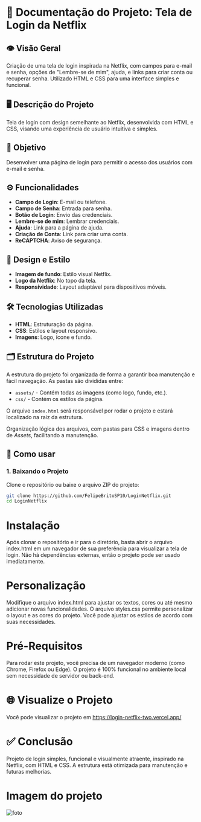 # 📄 Documentação do Projeto: Tela de Login da Netflix

## 👁️ Visão Geral
Criação de uma tela de login inspirada na Netflix, com campos para e-mail e senha, opções de "Lembre-se de mim", ajuda, e links para criar conta ou recuperar senha. Utilizado HTML e CSS para uma interface simples e funcional.

## 🖥️ Descrição do Projeto
Tela de login com design semelhante ao Netflix, desenvolvida com HTML e CSS, visando uma experiência de usuário intuitiva e simples.

## 🎯 Objetivo
Desenvolver uma página de login para permitir o acesso dos usuários com e-mail e senha.

## ⚙️ Funcionalidades
- **Campo de Login**: E-mail ou telefone.
- **Campo de Senha**: Entrada para senha.
- **Botão de Login**: Envio das credenciais.
- **Lembre-se de mim**: Lembrar credenciais.
- **Ajuda**: Link para a página de ajuda.
- **Criação de Conta**: Link para criar uma conta.
- **ReCAPTCHA**: Aviso de segurança.

## 🎨 Design e Estilo
- **Imagem de fundo**: Estilo visual Netflix.
- **Logo da Netflix**: No topo da tela.
- **Responsividade**: Layout adaptável para dispositivos móveis.

## 🛠️ Tecnologias Utilizadas
- **HTML**: Estruturação da página.
- **CSS**: Estilos e layout responsivo.
- **Imagens**: Logo, ícone e fundo.

## 🗂️ Estrutura do Projeto
A estrutura do projeto foi organizada de forma a garantir boa manutenção e fácil navegação. As pastas são divididas entre:
- `assets/` - Contém todas as imagens (como logo, fundo, etc.).
- `css/` - Contém os estilos da página.

O arquivo `index.html` será responsável por rodar o projeto e estará localizado na raiz da estrutura.


  
Organização lógica dos arquivos, com pastas para CSS e imagens dentro de *Assets*, facilitando a manutenção.

## 🚀 Como usar

### 1. **Baixando o Projeto**
Clone o repositório ou baixe o arquivo ZIP do projeto:

```bash
git clone https://github.com/FelipeBritoSP10/LoginNetflix.git
cd LoginNetflix
```

# Instalação
Após clonar o repositório e ir para o diretório, basta abrir o arquivo index.html em um navegador de sua preferência para visualizar a tela de login. Não há dependências externas, então o projeto pode ser usado imediatamente.

# Personalização
Modifique o arquivo index.html para ajustar os textos, cores ou até mesmo adicionar novas funcionalidades.
O arquivo styles.css permite personalizar o layout e as cores do projeto. Você pode ajustar os estilos de acordo com suas necessidades.

# Pré-Requisitos
Para rodar este projeto, você precisa de um navegador moderno (como Chrome, Firefox ou Edge).
O projeto é 100% funcional no ambiente local sem necessidade de servidor ou back-end.

# 🌐 Visualize o Projeto
Você pode visualizar o projeto em https://login-netflix-two.vercel.app/


# ✅ Conclusão
Projeto de login simples, funcional e visualmente atraente, inspirado na Netflix, com HTML e CSS. A estrutura está otimizada para manutenção e futuras melhorias.


# Imagem do projeto

![foto](https://github.com/user-attachments/assets/24bfbd92-4db7-426b-8596-9c7ed9c15828)
